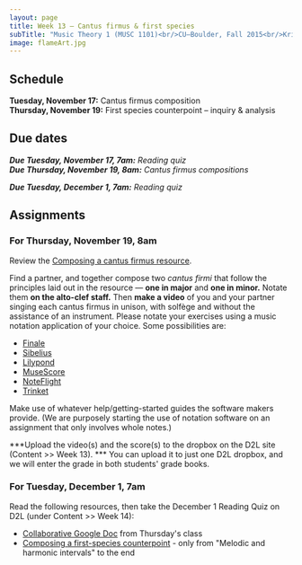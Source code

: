 ```yaml
---
layout: page
title: Week 13 – Cantus firmus & first species
subTitle: "Music Theory 1 (MUSC 1101)<br/>CU–Boulder, Fall 2015<br/>Kris Shaffer, Ph.D. – instructor"
image: flameArt.jpg
---
```


## Schedule

**Tuesday, November 17:** Cantus firmus composition  
**Thursday, November 19:** First species counterpoint – inquiry & analysis

## Due dates

***Due Tuesday, November 17, 7am:*** *Reading quiz*   
***Due Thursday, November 19, 8am:*** *Cantus firmus compositions*   

***Due Tuesday, December 1, 7am:*** *Reading quiz*   


## Assignments

### For Thursday, November 19, 8am

Review the [Composing a cantus firmus resource](http://openmusictheory.com/cantusFirmus.html).

Find a partner, and together compose two *cantus firmi* that follow the principles laid out in the resource — **one in major** and **one in minor.** Notate them **on the alto-clef staff.** Then **make a video** of you and your partner singing each cantus firmus in unison, with solfège and without the assistance of an instrument. Please notate your exercises using a music notation application of your choice. Some possibilities are:

- [Finale](http://finalemusic.com)  
- [Sibelius](http://sibelius.com)  
- [Lilypond](http://lilypond.org)  
- [MuseScore](http://musescore.org)  
- [NoteFlight](http://noteflight.com)  
- [Trinket](http://openmusictheory.com/trinket.html)  

Make use of whatever help/getting-started guides the software makers provide. (We are purposely starting the use of notation software on an assignment that only involves whole notes.)

***Upload the video(s) and the score(s) to the dropbox on the D2L site (Content >> Week 13). *** You can upload it to just one D2L dropbox, and we will enter the grade in both students' grade books.


### For Tuesday, December 1, 7am

Read the following resources, then take the December 1 Reading Quiz on D2L (under Content >> Week 14):

- [Collaborative Google Doc](https://drive.google.com/open?id=1RPLXvqO7J7a8dlSlNvQ5Mxf_N38h2UD-7DgeFceHZSM) from Thursday's class  
- [Composing a first-species counterpoint](http://openmusictheory.com/intervals.html) - only from "Melodic and harmonic intervals" to the end  